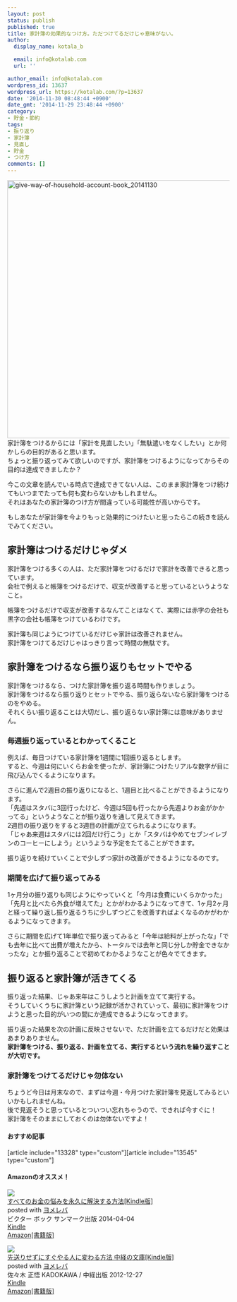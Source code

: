 ```yaml
---
layout: post
status: publish
published: true
title: 家計簿の効果的なつけ方。ただつけてるだけじゃ意味がない。
author:
  display_name: kotala_b

  email: info@kotalab.com
  url: ''

author_email: info@kotalab.com
wordpress_id: 13637
wordpress_url: https://kotalab.com/?p=13637
date: '2014-11-30 08:48:44 +0900'
date_gmt: '2014-11-29 23:48:44 +0900'
category:
- 貯金・節約
tags:
- 振り返り
- 家計簿
- 見直し
- 貯金
- つけ方
comments: []
---
```

<p><img src="https://kotalab.com/wp-content/uploads/give-way-of-household-account-book_20141130-780x585.jpg" alt="give-way-of-household-account-book_20141130" width="780" height="585" class="aligncenter size-large wp-image-13644" /><br />
家計簿をつけるからには「家計を見直したい」「無駄遣いをなくしたい」とか何かしらの目的があると思います。<br />
ちょっと振り返ってみて欲しいのですが、家計簿をつけるようになってからその目的は達成できましたか？</p>
<p>今この文章を読んでいる時点で達成できてない人は、このまま家計簿をつけ続けてもいつまでたっても何も変わらないかもしれません。<br />
それはあなたの家計簿のつけ方が間違っている可能性が高いからです。</p>
<p>もしあなたが家計簿を今よりもっと効果的につけたいと思ったらこの続きを読んでみてください。<br />
<!--more--></p>
<h2>家計簿はつけるだけじゃダメ</h2>
<p>家計簿をつける多くの人は、ただ家計簿をつけるだけで家計を改善できると思っています。<br />
会社で例えると帳簿をつけるだけで、収支が改善すると思っているというようなこと。</p>
<p>帳簿をつけるだけで収支が改善するなんてことはなくて、実際には赤字の会社も黒字の会社も帳簿をつけているわけです。</p>
<p>家計簿も同じようにつけているだけじゃ家計は改善されません。<br />
家計簿をつけてるだけじゃはっきり言って時間の無駄です。</p>
<h2>家計簿をつけるなら振り返りもセットでやる</h2>
<p>家計簿をつけるなら、つけた家計簿を振り返る時間も作りましょう。<br />
家計簿をつけるなら振り返りとセットでやる、振り返らないなら家計簿をつけるのをやめる。<br />
それくらい振り返ることは大切だし、振り返らない家計簿には意味がありません。</p>
<h3>毎週振り返っているとわかってくること</h3>
<p>例えば、毎日つけている家計簿を1週間に1回振り返るとします。<br />
すると、今週は何にいくらお金を使ったが、家計簿につけたリアルな数字が目に飛び込んでくるようになります。</p>
<p>さらに進んで2週目の振り返りになると、1週目と比べることができるようになります。<br />
「先週はスタバに3回行ったけど、今週は5回も行ったから先週よりお金がかかってる」というようなことが振り返りを通して見えてきます。<br />
2週目の振り返りをすると3週目の計画が立てられるようになります。<br />
「じゃあ来週はスタバには2回だけ行こう」とか「スタバはやめてセブンイレブンのコーヒーにしよう」というような予定をたてることができます。</p>
<p>振り返りを続けていくことで少しずつ家計の改善ができるようになるのです。</p>
<h3>期間を広げて振り返ってみる</h3>
<p>1ヶ月分の振り返りも同じようにやっていくと「今月は食費にいくらかかった」「先月と比べたら外食が増えてた」とかがわかるようになってきて、1ヶ月2ヶ月と経って繰り返し振り返るうちに少しずつどこを改善すればよくなるのかがわかるようになってきます。</p>
<p>さらに期間を広げて1年単位で振り返ってみると「今年は給料が上がったな」「でも去年に比べて出費が増えたから、トータルでは去年と同じ分しか貯金できなかったな」とか振り返ることで初めてわかるようなことが色々でてきます。</p>
<h2>振り返ると家計簿が活きてくる</h2>
<p>振り返った結果、じゃあ来年はこうしようと計画を立てて実行する。<br />
そうしていくうちに家計簿という記録が活かされていって、最初に家計簿をつけようと思った目的がいつの間にか達成できるようになってきます。</p>
<p>振り返った結果を次の計画に反映させないで、ただ計画を立てるだけだと効果はあまりありません。<br />
<strong>家計簿をつける、振り返る、計画を立てる、実行するという流れを繰り返すことが大切です。</strong></p>
<h3>家計簿をつけてるだけじゃ勿体ない</h3>
<p>ちょうど今日は月末なので、まずは今週・今月つけた家計簿を見返してみるといいかもしれませんね。<br />
後で見返そうと思っているとついつい忘れちゃうので、できれば今すぐに！<br />
家計簿をそのままにしておくのは勿体ないですよ！</p>
<h4 class="rel">おすすめ記事</h4>
<p>[article include="13328" type="custom"][article include="13545" type="custom"]</p>
<h4 class="aam">Amazonのオススメ！</h4>
<div class="booklink-box">
<div class="booklink-image"><a href="http://www.amazon.co.jp/exec/obidos/asin/B00JE9IJI8/same-22/" rel="nofollow" target="_blank"><img src="http://ecx.images-amazon.com/images/I/31lsO2a-roL._SL160_.jpg" style="border: none;" /></a></div>
<div class="booklink-info">
<div class="booklink-name"><a href="http://www.amazon.co.jp/exec/obidos/asin/B00JE9IJI8/same-22/" rel="nofollow" target="_blank">すべてのお金の悩みを永久に解決する方法[Kindle版]</a>
<div class="booklink-powered-date">posted with <a href="http://yomereba.com" rel="nofollow" target="_blank">ヨメレバ</a></div>
</div>
<div class="booklink-detail">ビクター ボック サンマーク出版 2014-04-04    </div>
<div class="booklink-link2">
<div class="shoplinkkindle"><a href="http://www.amazon.co.jp/exec/obidos/ASIN/B00JE9IJI8/same-22/" rel="nofollow" target="_blank" >Kindle</a></div>
<div class="shoplinkamazon"><a href="http://www.amazon.co.jp/exec/obidos/ASIN/4763133675/same-22/" rel="nofollow" target="_blank" title="アマゾン" >Amazon[書籍版]</a></div>
</p></div>
</div>
<div class="booklink-footer"></div>
</div>
<div class="booklink-box">
<div class="booklink-image"><a href="http://www.amazon.co.jp/exec/obidos/asin/B00ARBMSQG/same-22/" rel="nofollow" target="_blank"><img src="http://ecx.images-amazon.com/images/I/51lLDYud3FL._SL160_.jpg" style="border: none;" /></a></div>
<div class="booklink-info">
<div class="booklink-name"><a href="http://www.amazon.co.jp/exec/obidos/asin/B00ARBMSQG/same-22/" rel="nofollow" target="_blank">先送りせずにすぐやる人に変わる方法 中経の文庫[Kindle版]</a>
<div class="booklink-powered-date">posted with <a href="http://yomereba.com" rel="nofollow" target="_blank">ヨメレバ</a></div>
</div>
<div class="booklink-detail">佐々木 正悟 KADOKAWA / 中経出版 2012-12-27    </div>
<div class="booklink-link2">
<div class="shoplinkkindle"><a href="http://www.amazon.co.jp/exec/obidos/ASIN/B00ARBMSQG/same-22/" rel="nofollow" target="_blank" >Kindle</a></div>
<div class="shoplinkamazon"><a href="http://www.amazon.co.jp/exec/obidos/ASIN/4806142476/same-22/" rel="nofollow" target="_blank" title="アマゾン" >Amazon[書籍版]</a></div>
</p></div>
</div>
<div class="booklink-footer"></div>
</div>
